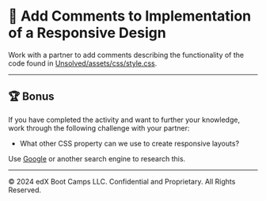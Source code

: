 # 📐 Add Comments to Implementation of a Responsive Design

Work with a partner to add comments describing the functionality of the code found in [Unsolved/assets/css/style.css](Unsolved/assets/css/style.css).

---

## 🏆 Bonus

If you have completed the activity and want to further your knowledge, work through the following challenge with your partner:

* What other CSS property can we use to create responsive layouts?

Use [Google](https://www.google.com) or another search engine to research this.

---
© 2024 edX Boot Camps LLC. Confidential and Proprietary. All Rights Reserved.